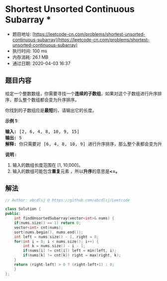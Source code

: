 # Shortest Unsorted Continuous Subarray *
- 题目地址: [https://leetcode-cn.com/problems/shortest-unsorted-continuous-subarray](https://leetcode-cn.com/problems/shortest-unsorted-continuous-subarray)
- 执行时间: 100 ms
- 内存消耗: 26.1 MB
- 通过日期: 2020-04-03 16:37

## 题目内容
<p>给定一个整数数组，你需要寻找一个<strong>连续的子数组</strong>，如果对这个子数组进行升序排序，那么整个数组都会变为升序排序。</p>

<p>你找到的子数组应是<strong>最短</strong>的，请输出它的长度。</p>

<p><strong>示例 1:</strong></p>

<pre>
<strong>输入:</strong> [2, 6, 4, 8, 10, 9, 15]
<strong>输出:</strong> 5
<strong>解释:</strong> 你只需要对 [6, 4, 8, 10, 9] 进行升序排序，那么整个表都会变为升序排序。
</pre>

<p><strong>说明 :</strong></p>

<ol>
	<li>输入的数组长度范围在 [1, 10,000]。</li>
	<li>输入的数组可能包含<strong>重复</strong>元素 ，所以<strong>升序</strong>的意思是<strong><=。</strong></li>
</ol>


## 解法
```cpp
// Author: abcdlsj @ https://github.com/abcdlsj/Leetcode

class Solution {
public:
    int findUnsortedSubarray(vector<int>& nums) {
    if(nums.size() == 1) return 0;
    vector<int> cnt(nums);
    sort(nums.begin(), nums.end());
    int left = nums.size() - 1, right = 0;
    for(int i = 0; i < nums.size(); i++) {
        int k = nums.size() - i - 1;
        if(nums[i] != cnt[i]) left = min(left, i);
        if(nums[k] != cnt[k]) right = max(right, k);
    }
    return (right-left) > 0 ? (right-left+1) : 0;
    }
};

```